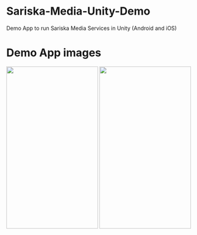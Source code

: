 # Sariska-Media-Unity-Demo
Demo App to run Sariska Media Services in Unity (Android and iOS)

# Demo App images

<img src="https://user-images.githubusercontent.com/22401307/166118411-b5cf745e-08a7-464c-94af-ca885d3d9fd4.jpg" width="240" height="425"> <img src="https://user-images.githubusercontent.com/22401307/166118424-c4cbce49-7dcd-40e3-96e1-89363f8f4c86.jpg" width="240" height="425">

